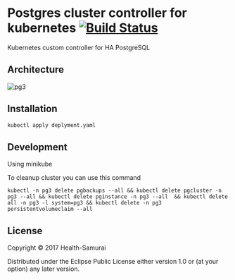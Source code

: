 # Postgres cluster controller for kubernetes [![Build Status](https://travis-ci.org/HealthSamurai/pg3.svg?branch=master)](https://travis-ci.org/HealthSamurai/pg3)

Kubernetes custom controller for HA PostgreSQL

## Architecture

![pg3](https://github.com/niquola/pg3/raw/master/doc/pg3.png)

## Installation

```sh
kubectl apply deplyment.yaml
```

## Development


Using minikube  

To cleanup cluster you can use this command  
```
kubectl -n pg3 delete pgbackups --all && kubectl delete pgcluster -n pg3 --all && kubectl delete pginstance -n pg3 --all  && kubectl delete all -n pg3 -l system=pg3 && kubectl delete -n pg3 persistentvolumeclaim --all
```


## License

Copyright © 2017 Health-Samurai

Distributed under the Eclipse Public License either version 1.0 or (at
your option) any later version.
